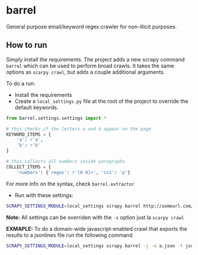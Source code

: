 # barrel
General purpose email/keyword regex crawler for non-illicit purposes.


## How to run
Simply install the requirements. The project adds a new scrapy command `barrel` which can be used to perform broad crawls. 
It takes the same options as `scarpy crawl`, but adds a couple additional arguments. 

To do a run:
* Install the requirements
* Create a `local_settings.py` file at the root of the project to override the default keywords.
```python
from barrel.settings.settings import *

# this checks if the letters a and b appear on the page
KEYWORD_ITEMS = {
    'a': r'a',
    'b': r'b'
}

# this collects all numbers inside paragraphs
COLLECT_ITEMS = {
    'numbers': {'regex': r'[0-9]+', 'css': 'p'} 
```
For more info on the syntax, check `barrel.extractor`

* Run with these settings:
```bash
SCRAPY_SETTINGS_MODULE=local_settings scrapy barrel http://someurl.com/
```

**Note:** All settings can be overriden with the `-s` option just la `scarpy crawl`

**EXMAPLE:** To do a domain-wide javascript-enabled crawl that exports the results to
a jsonlines file run the following command
```bash
SCRAPY_SETTINGS_MODULE=local_settings scrapy barrel -j -o a.json -t jsonlines -d 0 http://url.com
```